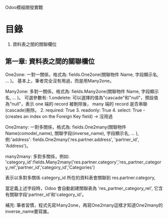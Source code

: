 Odoo模組開發實戰
# 目錄
 1.	資料表之間的關聯欄位

## 第一章: 資料表之間的關聯欄位

One2one:
一對一關係，格式為:
fields.One2one(關聯物件 Name, 字段顯示名, ... )。
基本上，筆者完全沒有用過，而是用Many2one。

Many2one:
多對一關係，格式為:
fields.Many2one(關聯物件 Name, 字段顯示名, ... )。
可選參數有:
1.ondelete: 可以選擇的值為"cascade"和"null"，預設值為"null"，表示 one 端的 record 被刪除後，
many 端的 record 是否串聯(cascade)刪除。
2. required: True
3. readonly: True
4. select: True - (creates an index on the Foreign Key field) -> 沒用過

One2many:
一對多關係，格式為:
fields.One2many(關聯物件Name(comodel_name), 關聯字段(inverse_name), 字段顯示名, ... ),
例:'address': fields.One2many('res.partner.address', 'partner_id', 'Address')。

many2many:
多對多關係，例如:
'category_id':fields.Many2many('res.partner.category','res_partner_category_rel','partner_id','category_id','Categories')

表示以多對多關係
category_id 所在的資料表會關聯到 res.partner.category,

當定義上述字段時，Odoo 會自動創建關聯表為 'res_partner_category_rel',
它含有關聯字段'partner_id'和'category_id'。

補充:
筆者習慣，程式先寫Ｍany2one，再寫One2many這樣才知道One2many的inverse_name要寫誰。
 
